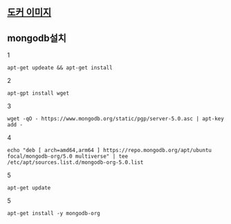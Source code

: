 ## [도커 이미지](https://hub.docker.com/)



## mongodb설치


1
```
apt-get updeate && apt-get install
```


2
```
apt-gpt install wget
```


3
```
wget -qO - https://www.mongodb.org/static/pgp/server-5.0.asc | apt-key add -
```


4
```
echo "deb [ arch=amd64,arm64 ] https://repo.mongodb.org/apt/ubuntu focal/mongodb-org/5.0 multiverse" | tee /etc/apt/sources.list.d/mongodb-org-5.0.list
```


5
```
apt-get update
```


5
```
apt-get install -y mongodb-org
```

